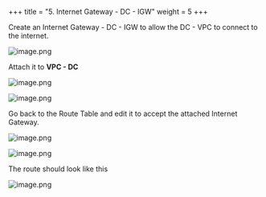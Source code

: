 +++
title = "5. Internet Gateway - DC - IGW"
weight = 5
+++


Create an Internet Gateway - DC - IGW to allow the DC - VPC to connect to the internet.


![image.png](/images/004-iv-setup-vpc-dc-resources/18-743306-image.png)


Attach it to **VPC - DC**


![image.png](/images/004-iv-setup-vpc-dc-resources/18-851417-image.png)


![image.png](/images/004-iv-setup-vpc-dc-resources/18-583459-image.png)


Go back to the Route Table and edit it to accept the attached Internet Gateway.


![image.png](/images/004-iv-setup-vpc-dc-resources/18-177553-image.png)


![image.png](/images/004-iv-setup-vpc-dc-resources/18-318600-image.png)


The route should look like this


![image.png](/images/004-iv-setup-vpc-dc-resources/18-322404-image.png)


